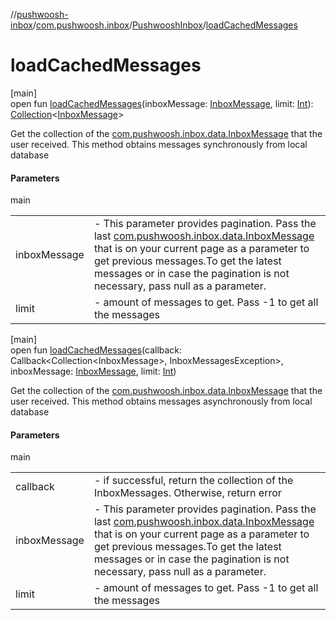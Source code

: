 //[pushwoosh-inbox](../../../index.md)/[com.pushwoosh.inbox](../index.md)/[PushwooshInbox](index.md)/[loadCachedMessages](load-cached-messages.md)

# loadCachedMessages

[main]\
open fun [loadCachedMessages](load-cached-messages.md)(inboxMessage: [InboxMessage](../../com.pushwoosh.inbox.data/-inbox-message/index.md), limit: [Int](https://kotlinlang.org/api/latest/jvm/stdlib/kotlin-stdlib/kotlin/-int/index.html)): [Collection](https://docs.oracle.com/javase/8/docs/api/java/util/Collection.html)&lt;[InboxMessage](../../com.pushwoosh.inbox.data/-inbox-message/index.md)&gt;

Get the collection of the [com.pushwoosh.inbox.data.InboxMessage](../../com.pushwoosh.inbox.data/-inbox-message/index.md) that the user received. This method obtains messages synchronously from local database

#### Parameters

main

| | |
|---|---|
| inboxMessage | - This parameter provides pagination. Pass the last [com.pushwoosh.inbox.data.InboxMessage](../../com.pushwoosh.inbox.data/-inbox-message/index.md) that is on your current page as a parameter to get previous messages.To get the latest messages or in case the pagination is not necessary, pass null as a parameter. |
| limit | - amount of messages to get. Pass -1 to get all the messages |

[main]\
open fun [loadCachedMessages](load-cached-messages.md)(callback: Callback&lt;Collection&lt;InboxMessage&gt;, InboxMessagesException&gt;, inboxMessage: [InboxMessage](../../com.pushwoosh.inbox.data/-inbox-message/index.md), limit: [Int](https://kotlinlang.org/api/latest/jvm/stdlib/kotlin-stdlib/kotlin/-int/index.html))

Get the collection of the [com.pushwoosh.inbox.data.InboxMessage](../../com.pushwoosh.inbox.data/-inbox-message/index.md) that the user received. This method obtains messages asynchronously from local database

#### Parameters

main

| | |
|---|---|
| callback | - if successful, return the collection of the InboxMessages. Otherwise, return error |
| inboxMessage | - This parameter provides pagination. Pass the last [com.pushwoosh.inbox.data.InboxMessage](../../com.pushwoosh.inbox.data/-inbox-message/index.md) that is on your current page as a parameter to get previous messages.To get the latest messages or in case the pagination is not necessary, pass null as a parameter. |
| limit | - amount of messages to get. Pass -1 to get all the messages |
